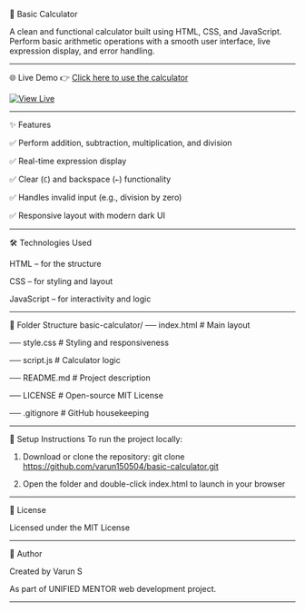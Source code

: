🔢 Basic Calculator

A clean and functional calculator built using HTML, CSS, and JavaScript.  
Perform basic arithmetic operations with a smooth user interface, live expression display, and error handling.
------------------------------  --------------------------  --------------------------- ----------------------------  ----------------------------------------

🌐 Live Demo
👉 [Click here to use the calculator](https://varun150504.github.io/basic-calculator/)

[![View Live](https://img.shields.io/badge/View%20Calculator-Live%20Now-brightgreen?style=for-the-badge&logo=github)](https://varun150504.github.io/basic-calculator/)
------------------------ ------------------------------------ --------------------------------- ----------------------------------- ----------------------------------


 ✨ Features

 ✅ Perform addition, subtraction, multiplication, and division
 
 ✅ Real-time expression display
 
 ✅ Clear (`C`) and backspace (`←`) functionality
 
 ✅ Handles invalid input (e.g., division by zero)
 
 ✅ Responsive layout with modern dark UI
 
--------------------------------------- -------------------------------- --------------------------- ---------------------------------- ------------------------

 
 
 
 🛠️ Technologies Used
 

HTML – for the structure

CSS – for styling and layout

JavaScript – for interactivity and logic

------------------------------------------------------ ---------------------------- --------------------------- ------------------------------------------ --------
 
 📁 Folder Structure
 basic-calculator/
── index.html # Main layout

── style.css # Styling and responsiveness

── script.js # Calculator logic

── README.md # Project description

── LICENSE # Open-source MIT License

── .gitignore # GitHub housekeeping

------------------------------------ -------------------------------------------------- ----------------------------------- ----------------------------------- ------------------





🚀 Setup Instructions
To run the project locally:

1. Download or clone the repository:
git clone https://github.com/varun150504/basic-calculator.git

3. Open the folder and double-click index.html to launch in your browser

---------------------- ------------------------- ----------------------------- -------------------------------- ------------------------------------ ------------------


📜 License

Licensed under the MIT License

------------------- --------------------------------- ------------------------------- ----------------------------- --------------------------- ---------------------

🙌 Author

Created by Varun S 

As part of UNIFIED MENTOR web development project.

--------------------------- --------------------------- ---------------------- ---------------------- ------------------------------------ ----------------------





